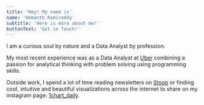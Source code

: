 ```yaml
---
title: 'Hey! My name is'
name: 'Hemanth Ramireddy'
subtitle: 'Here is more about me!'
buttonText: 'Get in Touch!'
---
```


I am a curious soul by nature and a Data Analyst by profession.

My most recent experience was as a Data Analyst at [Uber](https://www.uber.com/) combining a passion for analytical thinking with problem solving using programming skills.

Outside work, I spend a lot of time reading newsletters on [Stoop](https://stoopinbox.com/) or finding cool, intuitive and beautiful visualizations across the internet to share on my instagram page: [1chart_daily](https://www.instagram.com/1chart_daily/).
